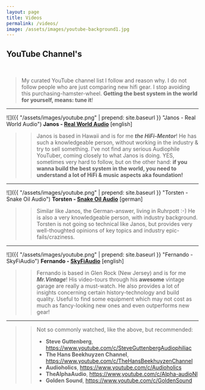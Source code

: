 ```yaml
---
layout: page
title: Videos
permalink: /videos/
image: /assets/images/youtube-background1.jpg
---
```


## YouTube Channel's
<br />

>My curated YouTube channel list I follow and reason why.
>I do not follow people who are just comparing new hifi gear.
>I stop avoiding this purchasing-hamster-wheel.
>**Getting the best system in the world for yourself, means: tune it**!

---

![]({{ "/assets/images/youtube.png" | prepend: site.baseurl }} "Janos - Real World Audio") **Janos - [Real World Audio](https://www.youtube.com/channel/UCJpI9UmNdGYeb5IVL6IMVVA/playlists?view=1)** [english]

>>Janos is based in Hawaii and is for me **_the HiFi-Mentor_**!
>>He has such a knowledgeable person, without working in the industry & try to sell something.
>>I've not find any serious Audiophile YouTuber, coming closely to what Janos is doing.
>>YES, sometimes very hard to follow, but on the other hand: **if you wanna build the best system
>>in the world, you need to understand a lot of HiFi & music aspects aka foundation!**

---

![]({{ "/assets/images/youtube.png" | prepend: site.baseurl }} "Torsten - Snake Oil Audio") **Torsten - [Snake Oil Audio](https://www.youtube.com/channel/UCQFGU3xz1EL20pDYVyTk9LQ)** [german]

>>Similar like Janos, the German-answer, living in Ruhrpott :-)
>>He is also a very knowledgeable person, with industry background.
>>Torsten is not going so technical like Janos, but provides very well-thoughted
>>opinions of key topics and industry epic-fails/craziness.

---

![]({{ "/assets/images/youtube.png" | prepend: site.baseurl }} "Fernando - SkyFiAudio") **Fernando - [SkyFiAudio](https://www.youtube.com/c/SkyFiAudio)** [english]

>>Fernando is based in Glen Rock (New Jersey) and is for me **_Mr.Vintage_**!
>>His video-tours through his **awesome** vintage garage are really a must-watch.
>>He also provides a lot of insights concerning certain history-technology and build
>>quality. Useful to find some equipment which may not cost as much as fancy-looking
>>new ones and even outperforms new gear!

---

>>Not so commonly watched, like the above, but recommended:
>>
>> - **Steve Guttenberg**, https://www.youtube.com/c/SteveGuttenbergAudiophiliac
>> - **The Hans Beekhuyzen Channel**, https://www.youtube.com/c/TheHansBeekhuyzenChannel
>> - **Audioholics**, https://www.youtube.com/c/Audioholics
>> - **TheAlphaAudio**, https://www.youtube.com/c/Alpha-audioNl
>> - **Golden Sound**, https://www.youtube.com/c/GoldenSound


